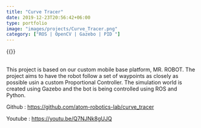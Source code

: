 ```yaml
---
title: "Curve Tracer"
date: 2019-12-23T20:56:42+06:00
type: portfolio
image: "images/projects/Curve_Tracer.png"
category: ["ROS | OpenCV | Gazebo | PID "]
---
```


{{<youtube Q7NJNk8gUJQ>}}
<br><br>

This project is based on our custom mobile base platform, MR. ROBOT. The project aims to have the robot follow a set of waypoints as closely as possible usin a custom Proportional Controller. The simulation world is created using Gazebo and the bot is being controlled using ROS and Python.

Github : https://github.com/atom-robotics-lab/curve_tracer

Youtube : https://youtu.be/Q7NJNk8gUJQ


